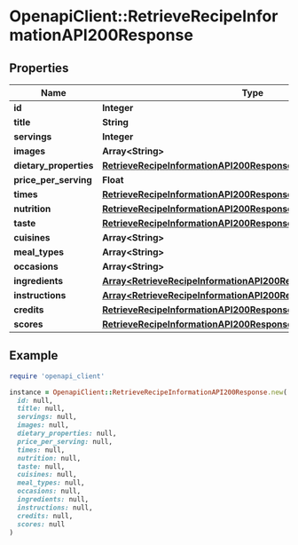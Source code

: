 # OpenapiClient::RetrieveRecipeInformationAPI200Response

## Properties

| Name | Type | Description | Notes |
| ---- | ---- | ----------- | ----- |
| **id** | **Integer** |  | [optional] |
| **title** | **String** |  | [optional] |
| **servings** | **Integer** |  | [optional] |
| **images** | **Array&lt;String&gt;** |  | [optional] |
| **dietary_properties** | [**RetrieveRecipeInformationAPI200ResponseDietaryProperties**](RetrieveRecipeInformationAPI200ResponseDietaryProperties.md) |  | [optional] |
| **price_per_serving** | **Float** |  | [optional] |
| **times** | [**RetrieveRecipeInformationAPI200ResponseTimes**](RetrieveRecipeInformationAPI200ResponseTimes.md) |  | [optional] |
| **nutrition** | [**RetrieveRecipeInformationAPI200ResponseNutrition**](RetrieveRecipeInformationAPI200ResponseNutrition.md) |  | [optional] |
| **taste** | [**RetrieveRecipeInformationAPI200ResponseTaste**](RetrieveRecipeInformationAPI200ResponseTaste.md) |  | [optional] |
| **cuisines** | **Array&lt;String&gt;** |  | [optional] |
| **meal_types** | **Array&lt;String&gt;** |  | [optional] |
| **occasions** | **Array&lt;String&gt;** |  | [optional] |
| **ingredients** | [**Array&lt;RetrieveRecipeInformationAPI200ResponseIngredientsInner&gt;**](RetrieveRecipeInformationAPI200ResponseIngredientsInner.md) |  | [optional] |
| **instructions** | [**Array&lt;RetrieveRecipeInformationAPI200ResponseInstructionsInner&gt;**](RetrieveRecipeInformationAPI200ResponseInstructionsInner.md) |  | [optional] |
| **credits** | [**RetrieveRecipeInformationAPI200ResponseCredits**](RetrieveRecipeInformationAPI200ResponseCredits.md) |  | [optional] |
| **scores** | [**RetrieveRecipeInformationAPI200ResponseScores**](RetrieveRecipeInformationAPI200ResponseScores.md) |  | [optional] |

## Example

```ruby
require 'openapi_client'

instance = OpenapiClient::RetrieveRecipeInformationAPI200Response.new(
  id: null,
  title: null,
  servings: null,
  images: null,
  dietary_properties: null,
  price_per_serving: null,
  times: null,
  nutrition: null,
  taste: null,
  cuisines: null,
  meal_types: null,
  occasions: null,
  ingredients: null,
  instructions: null,
  credits: null,
  scores: null
)
```

